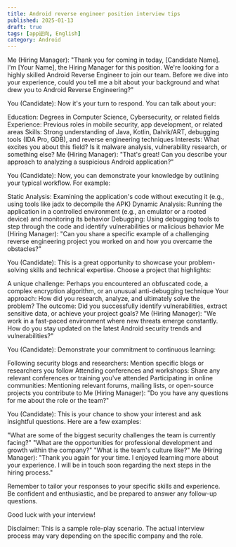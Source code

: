 ```yaml
---
title: Android reverse engineer position interview tips
published: 2025-01-13
draft: true
tags: [app逆向, English]
category: Android
---
```




Me (Hiring Manager): "Thank you for coming in today, [Candidate Name]. I'm [Your Name], the Hiring Manager for this position. We're looking for a highly skilled Android Reverse Engineer to join our team. Before we dive into your experience, could you tell me a bit about your background and what drew you to Android Reverse Engineering?"

You (Candidate): Now it's your turn to respond. You can talk about your:

Education: Degrees in Computer Science, Cybersecurity, or related fields
Experience: Previous roles in mobile security, app development, or related areas
Skills: Strong understanding of Java, Kotlin, Dalvik/ART, debugging tools (IDA Pro, GDB), and reverse engineering techniques
Interests: What excites you about this field? Is it malware analysis, vulnerability research, or something else?
Me (Hiring Manager): "That's great! Can you describe your approach to analyzing a suspicious Android application?"

You (Candidate): Now, you can demonstrate your knowledge by outlining your typical workflow. For example:

Static Analysis: Examining the application's code without executing it (e.g., using tools like jadx to decompile the APK)
Dynamic Analysis: Running the application in a controlled environment (e.g., an emulator or a rooted device) and monitoring its behavior
Debugging: Using debugging tools to step through the code and identify vulnerabilities or malicious behavior
Me (Hiring Manager): "Can you share a specific example of a challenging reverse engineering project you worked on and how you overcame the obstacles?"

You (Candidate): This is a great opportunity to showcase your problem-solving skills and technical expertise. Choose a project that highlights:

A unique challenge: Perhaps you encountered an obfuscated code, a complex encryption algorithm, or an unusual anti-debugging technique
Your approach: How did you research, analyze, and ultimately solve the problem?
The outcome: Did you successfully identify vulnerabilities, extract sensitive data, or achieve your project goals?
Me (Hiring Manager): "We work in a fast-paced environment where new threats emerge constantly. How do you stay updated on the latest Android security trends and vulnerabilities?"

You (Candidate): Demonstrate your commitment to continuous learning:

Following security blogs and researchers: Mention specific blogs or researchers you follow
Attending conferences and workshops: Share any relevant conferences or training you've attended
Participating in online communities: Mentioning relevant forums, mailing lists, or open-source projects you contribute to
Me (Hiring Manager): "Do you have any questions for me about the role or the team?"

You (Candidate): This is your chance to show your interest and ask insightful questions. Here are a few examples:

"What are some of the biggest security challenges the team is currently facing?"
"What are the opportunities for professional development and growth within the company?"
"What is the team's culture like?"
Me (Hiring Manager): "Thank you again for your time. I enjoyed learning more about your experience. I will be in touch soon regarding the next steps in the hiring process."

Remember to tailor your responses to your specific skills and experience. Be confident and enthusiastic, and be prepared to answer any follow-up questions.

Good luck with your interview!

Disclaimer: This is a sample role-play scenario. The actual interview process may vary depending on the specific company and the role.